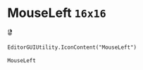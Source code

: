 # MouseLeft `16x16`
<img src="/img/MouseLeft.png" width=16 height=16>

``` CSharp
EditorGUIUtility.IconContent("MouseLeft")
```
```
MouseLeft
```
